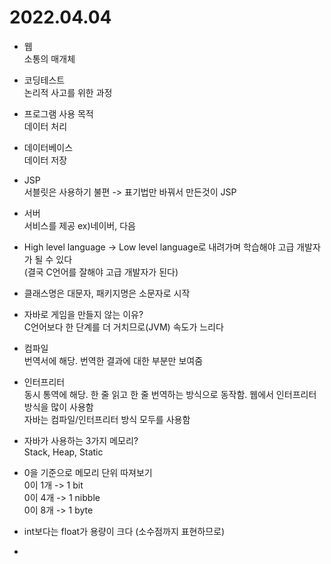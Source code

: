 # 2022.04.04

* 웹<br>
소통의 매개체<br>

* 코딩테스트<br> 
  논리적 사고를 위한 과정<br>
  
* 프로그램 사용 목적<br>
  데이터 처리<br>
  
* 데이터베이스<br>
  데이터 저장<br>
  
* JSP<br>
  서블릿은 사용하기 불편 -> 표기법만 바꿔서 만든것이 JSP<br>
  
* 서버<br>
  서비스를 제공 ex)네이버, 다음<br>
  
* High level language -> Low level language로 내려가며 학습해야 고급 개발자가 될 수 있다<br>
  (결국 C언어를 잘해야 고급 개발자가 된다)<br>
  
* 클래스명은 대문자, 패키지명은 소문자로 시작<br>

* 자바로 게임을 만들지 않는 이유?<br>
  C언어보다 한 단계를 더 거치므로(JVM) 속도가 느리다<br>
  
* 컴파일<br>
  번역서에 해당. 번역한 결과에 대한 부분만 보여줌<br>
  
* 인터프리터<br>
  동시 통역에 해당. 한 줄 읽고 한 줄 번역하는 방식으로 동작함. 웹에서 인터프리터방식을 많이 사용함<br>
  자바는 컴파일/인터프리터 방식 모두를 사용함<br>
  
* 자바가 사용하는 3가지 메모리?<br>
  Stack, Heap, Static<br>
  
* 0을 기준으로 메모리 단위 따져보기<br>
  0이 1개 -> 1 bit<br>
  0이 4개 -> 1 nibble<br>
  0이 8개 -> 1 byte<br>
  
* int보다는 float가 용량이 크다 (소수점까지 표현하므로)<br>

* 
